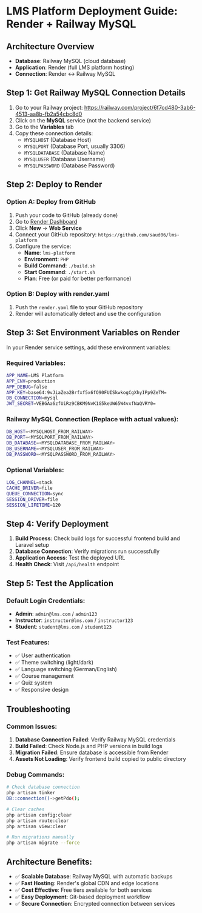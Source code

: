 # LMS Platform Deployment Guide: Render + Railway MySQL

## Architecture Overview
- **Database**: Railway MySQL (cloud database)
- **Application**: Render (full LMS platform hosting)
- **Connection**: Render ↔ Railway MySQL

## Step 1: Get Railway MySQL Connection Details

1. Go to your Railway project: https://railway.com/project/6f7cd480-3ab6-4513-aa8b-fb2a54cbc8d0
2. Click on the **MySQL** service (not the backend service)
3. Go to the **Variables** tab
4. Copy these connection details:
   - `MYSQLHOST` (Database Host)
   - `MYSQLPORT` (Database Port, usually 3306)
   - `MYSQLDATABASE` (Database Name)
   - `MYSQLUSER` (Database Username)
   - `MYSQLPASSWORD` (Database Password)

## Step 2: Deploy to Render

### Option A: Deploy from GitHub
1. Push your code to GitHub (already done)
2. Go to [Render Dashboard](https://dashboard.render.com/)
3. Click **New** → **Web Service**
4. Connect your GitHub repository: `https://github.com/saud06/lms-platform`
5. Configure the service:
   - **Name**: `lms-platform`
   - **Environment**: `PHP`
   - **Build Command**: `./build.sh`
   - **Start Command**: `./start.sh`
   - **Plan**: Free (or paid for better performance)

### Option B: Deploy with render.yaml
1. Push the `render.yaml` file to your GitHub repository
2. Render will automatically detect and use the configuration

## Step 3: Set Environment Variables on Render

In your Render service settings, add these environment variables:

### Required Variables:
```bash
APP_NAME=LMS Platform
APP_ENV=production
APP_DEBUG=false
APP_KEY=base64:9vJiaZea2Brfxf5x6fO90FUISkwkogCgXhyIPp9ZeTM=
DB_CONNECTION=mysql
JWT_SECRET=VEBGAa6zfUiRz9CBKM9NvK1G5keUW65W4vxfNaQVRY0=
```

### Railway MySQL Connection (Replace with actual values):
```bash
DB_HOST=<MYSQLHOST_FROM_RAILWAY>
DB_PORT=<MYSQLPORT_FROM_RAILWAY>
DB_DATABASE=<MYSQLDATABASE_FROM_RAILWAY>
DB_USERNAME=<MYSQLUSER_FROM_RAILWAY>
DB_PASSWORD=<MYSQLPASSWORD_FROM_RAILWAY>
```

### Optional Variables:
```bash
LOG_CHANNEL=stack
CACHE_DRIVER=file
QUEUE_CONNECTION=sync
SESSION_DRIVER=file
SESSION_LIFETIME=120
```

## Step 4: Verify Deployment

1. **Build Process**: Check build logs for successful frontend build and Laravel setup
2. **Database Connection**: Verify migrations run successfully
3. **Application Access**: Test the deployed URL
4. **Health Check**: Visit `/api/health` endpoint

## Step 5: Test the Application

### Default Login Credentials:
- **Admin**: `admin@lms.com` / `admin123`
- **Instructor**: `instructor@lms.com` / `instructor123`
- **Student**: `student@lms.com` / `student123`

### Test Features:
- ✅ User authentication
- ✅ Theme switching (light/dark)
- ✅ Language switching (German/English)
- ✅ Course management
- ✅ Quiz system
- ✅ Responsive design

## Troubleshooting

### Common Issues:
1. **Database Connection Failed**: Verify Railway MySQL credentials
2. **Build Failed**: Check Node.js and PHP versions in build logs
3. **Migration Failed**: Ensure database is accessible from Render
4. **Assets Not Loading**: Verify frontend build copied to public directory

### Debug Commands:
```bash
# Check database connection
php artisan tinker
DB::connection()->getPdo();

# Clear caches
php artisan config:clear
php artisan route:clear
php artisan view:clear

# Run migrations manually
php artisan migrate --force
```

## Architecture Benefits:
- ✅ **Scalable Database**: Railway MySQL with automatic backups
- ✅ **Fast Hosting**: Render's global CDN and edge locations
- ✅ **Cost Effective**: Free tiers available for both services
- ✅ **Easy Deployment**: Git-based deployment workflow
- ✅ **Secure Connection**: Encrypted connection between services
